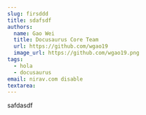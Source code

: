 ```yaml
---
slug: firsddd
title: sdafsdf
authors:
  name: Gao Wei
  title: Docusaurus Core Team
  url: https://github.com/wgao19
  image_url: https://github.com/wgao19.png
tags:
  - hola
  - docusaurus
email: nirav.com disable
textarea:
---
```

safdasdf